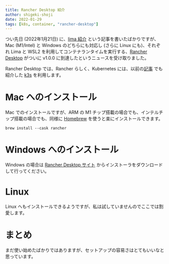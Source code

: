 ```yaml
---
title: Rancher Desktop 紹介
author: shigeki-shoji
date: 2022-01-29
tags: [k8s, container, "rancher-desktop"]
---
```


つい先日 (2022年1月21日) に、[lima 紹介](/blogs/2022/01/21/lima/) という記事を書いたばかりですが、Mac (M1/Intel) と Windows のどちらにも対応し (さらに Linux にも)、それぞれ Lima と WSL2 を利用してコンテナランタイムを実行する、[Rancher Desktop](https://rancherdesktop.io/) がついに v1.0.0 に到達したというニュースを受け取りました。

Rancher Desktop では、Rancher らしく、Kubernetes には、以前の[記事](/blogs/2022/01/03/dapr-on-jetson-nano-with-k3s/) でも紹介した [k3s](https://k3s.io/) を利用します。

# Mac へのインストール

Mac でのインストールですが、ARM の M1 チップ搭載の場合でも、インテルチップ搭載の場合でも、同様に [Homebrew](https://brew.sh/index_ja) を使うと楽にインストールできます。

```shell
brew install --cask rancher
```

# Windows へのインストール

Windows の場合は [Rancher Desktop サイト](https://rancherdesktop.io/) からインストーラをダウンロードして行ってください。

# Linux

Linux へもインストールできるようですが、私は試していませんのでここでは割愛します。

# まとめ

まだ使い始めたばかりではありますが、セットアップの容易さはとてもいいなと思っています。
